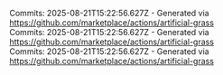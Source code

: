 Commits: 2025-08-21T15:22:56.627Z - Generated via https://github.com/marketplace/actions/artificial-grass
<br>
Commits: 2025-08-21T15:22:56.627Z - Generated via https://github.com/marketplace/actions/artificial-grass
<br>
Commits: 2025-08-21T15:22:56.627Z - Generated via https://github.com/marketplace/actions/artificial-grass
<br>
